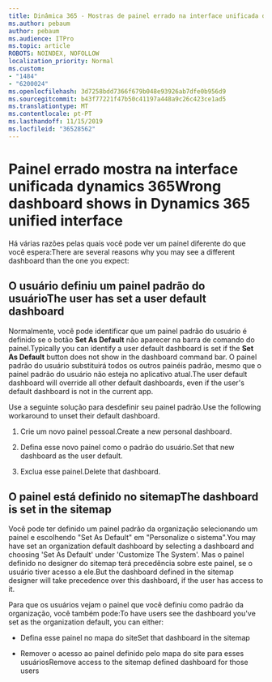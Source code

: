 ```yaml
---
title: Dinâmica 365 - Mostras de painel errado na interface unificada dynamics 365
ms.author: pebaum
author: pebaum
ms.audience: ITPro
ms.topic: article
ROBOTS: NOINDEX, NOFOLLOW
localization_priority: Normal
ms.custom:
- "1484"
- "6200024"
ms.openlocfilehash: 3d7258bdd7366f679b048e93926ab7dfe0b956d9
ms.sourcegitcommit: b43f77221f47b50c41197a448a9c26c423ce1ad5
ms.translationtype: MT
ms.contentlocale: pt-PT
ms.lasthandoff: 11/15/2019
ms.locfileid: "36528562"
---
```

# <a name="wrong-dashboard-shows-in-dynamics-365-unified-interface"></a><span data-ttu-id="f986a-102">Painel errado mostra na interface unificada dynamics 365</span><span class="sxs-lookup"><span data-stu-id="f986a-102">Wrong dashboard shows in Dynamics 365 unified interface</span></span>

<span data-ttu-id="f986a-103">Há várias razões pelas quais você pode ver um painel diferente do que você espera:</span><span class="sxs-lookup"><span data-stu-id="f986a-103">There are several reasons why you may see a different dashboard than the one you expect:</span></span>

## <a name="the-user-has-set-a-user-default-dashboard"></a><span data-ttu-id="f986a-104">O usuário definiu um painel padrão do usuário</span><span class="sxs-lookup"><span data-stu-id="f986a-104">The user has set a user default dashboard</span></span> 

<span data-ttu-id="f986a-105">Normalmente, você pode identificar que um painel padrão do usuário é definido se o botão **Set As Default** não aparecer na barra de comando do painel.</span><span class="sxs-lookup"><span data-stu-id="f986a-105">Typically you can identify a user default dashboard is set if the **Set As Default** button does not show in the dashboard command bar.</span></span> <span data-ttu-id="f986a-106">O painel padrão do usuário substituirá todos os outros painéis padrão, mesmo que o painel padrão do usuário não esteja no aplicativo atual.</span><span class="sxs-lookup"><span data-stu-id="f986a-106">The user default dashboard will override all other default dashboards, even if the user's default dashboard is not in the current app.</span></span>

<span data-ttu-id="f986a-107">Use a seguinte solução para desdefinir seu painel padrão.</span><span class="sxs-lookup"><span data-stu-id="f986a-107">Use the following workaround to unset their default dashboard.</span></span>

1. <span data-ttu-id="f986a-108">Crie um novo painel pessoal.</span><span class="sxs-lookup"><span data-stu-id="f986a-108">Create a new personal dashboard.</span></span>

2. <span data-ttu-id="f986a-109">Defina esse novo painel como o padrão do usuário.</span><span class="sxs-lookup"><span data-stu-id="f986a-109">Set that new dashboard as the user default.</span></span>

3. <span data-ttu-id="f986a-110">Exclua esse painel.</span><span class="sxs-lookup"><span data-stu-id="f986a-110">Delete that dashboard.</span></span>

## <a name="the-dashboard-is-set-in-the-sitemap"></a><span data-ttu-id="f986a-111">O painel está definido no sitemap</span><span class="sxs-lookup"><span data-stu-id="f986a-111">The dashboard is set in the sitemap</span></span>

<span data-ttu-id="f986a-112">Você pode ter definido um painel padrão da organização selecionando um painel e escolhendo "Set As Default" em "Personalize o sistema".</span><span class="sxs-lookup"><span data-stu-id="f986a-112">You may have set an organization default dashboard by selecting a dashboard and choosing 'Set As Default' under 'Customize The System'.</span></span> <span data-ttu-id="f986a-113">Mas o painel definido no designer do sitemap terá precedência sobre este painel, se o usuário tiver acesso a ele.</span><span class="sxs-lookup"><span data-stu-id="f986a-113">But the dashboard defined in the sitemap designer will take precedence over this dashboard, if the user has access to it.</span></span>

<span data-ttu-id="f986a-114">Para que os usuários vejam o painel que você definiu como padrão da organização, você também pode:</span><span class="sxs-lookup"><span data-stu-id="f986a-114">To have users see the dashboard you've set as the organization default, you can either:</span></span>

* <span data-ttu-id="f986a-115">Defina esse painel no mapa do site</span><span class="sxs-lookup"><span data-stu-id="f986a-115">Set that dashboard in the sitemap</span></span>

* <span data-ttu-id="f986a-116">Remover o acesso ao painel definido pelo mapa do site para esses usuários</span><span class="sxs-lookup"><span data-stu-id="f986a-116">Remove access to the sitemap defined dashboard for those users</span></span>
